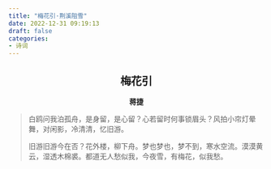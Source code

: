 ```yaml
---
title: "梅花引·荆溪阻雪"
date: 2022-12-31 09:19:13
draft: false
categories:
- 诗词
---
```


## <center>梅花引</center>
**<center>蒋捷</center>**

> 白鸥问我泊孤舟，是身留，是心留？心若留时何事锁眉头？风拍小帘灯晕舞，对闲影，冷清清，忆旧游。
> 
> 旧游旧游今在否？花外楼，柳下舟。梦也梦也，梦不到，寒水空流。漠漠黄云，湿透木棉裘。都道无人愁似我，今夜雪，有梅花，似我愁。

